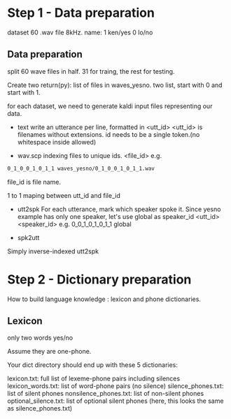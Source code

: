 # Step 1 - Data preparation

dataset 60 .wav file 8kHz.
name: 1 ken/yes  0 lo/no

## Data preparation

split 60 wave files in half. 31 for traing, the rest for testing.

Create two return(py):
list of files in waves\_yesno.
two list, start with 0 and start with 1.

for each dataset, we need to generate kaldi input files representing our data.

- text
write an utterance per line, formatted in <utt\_id> <transcript>
<utt\_id> is filenames without extensions.
id needs to be a single token.(no whitespace inside allowed)

- wav.scp
indexing files to unique ids.
<file\_id> <path of wave filenames OR command to get wave file>
e.g.
~~~bash
0_1_0_0_1_0_1_1 waves_yesno/0_1_0_0_1_0_1_1.wav
~~~

file\_id is file name.

1 to 1 maping between utt_id and file_id

- utt2spk
For each utterance, mark which speaker spoke it.
Since yesno example has only one speaker, let's use global as speaker_id
<utt_id><speaker_id>
e.g.
0_0_1_0_1_0_1_1 global

- spk2utt

Simply inverse-indexed utt2spk

# Step 2 - Dictionary preparation

How to build language knowledge : lexicon and phone dictionaries.

## Lexicon
only two words yes/no

Assume they are one-phone.

Your dict directory should end up with these 5 dictionaries:

lexicon.txt: full list of lexeme-phone pairs including silences
lexicon_words.txt: list of word-phone pairs (no silence)
silence_phones.txt: list of silent phones
nonsilence_phones.txt: list of non-silent phones
optional_silence.txt: list of optional silent phones (here, this looks the same as silence_phones.txt)

